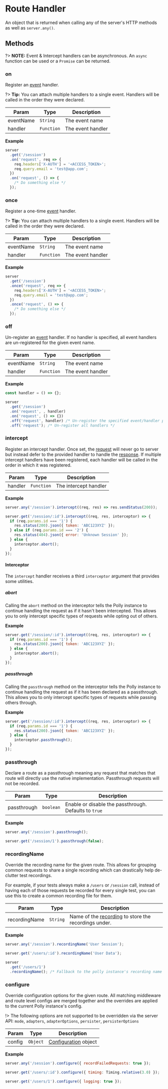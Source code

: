 # Route Handler

An object that is returned when calling any of the server's HTTP methods as well
as `server.any()`.

## Methods

?> **NOTE:** Event & Intercept handlers can be asynchronous. An `async`
function can be used or a `Promise` can be returned.

### on

Register an [event](server/events-and-middleware) handler.

?> **Tip:** You can attach multiple handlers to a single event. Handlers will be
called in the order they were declared.

| Param     | Type       | Description       |
| --------- | ---------- | ----------------- |
| eventName | `String`   | The event name    |
| handler   | `Function` | The event handler |

**Example**

```js
server
  .get('/session')
  .on('request', req => {
    req.headers['X-AUTH'] = '<ACCESS_TOKEN>';
    req.query.email = 'test@app.com';
  })
  .on('request', () => {
    /* Do something else */
  });
```

### once

Register a one-time [event](server/events-and-middleware) handler.

?> **Tip:** You can attach multiple handlers to a single event. Handlers will be
called in the order they were declared.

| Param     | Type       | Description       |
| --------- | ---------- | ----------------- |
| eventName | `String`   | The event name    |
| handler   | `Function` | The event handler |

**Example**

```js
server
  .get('/session')
  .once('request', req => {
    req.headers['X-AUTH'] = '<ACCESS_TOKEN>';
    req.query.email = 'test@app.com';
  })
  .once('request', () => {
    /* Do something else */
  });
```

### off

Un-register an [event](server/events-and-middleware) handler. If no handler
is specified, all event handlers are un-registered for the given event name.

| Param     | Type       | Description       |
| --------- | ---------- | ----------------- |
| eventName | `String`   | The event name    |
| handler   | `Function` | The event handler |

**Example**

```js
const handler = () => {};

server
  .get('/session')
  .on('request', , handler)
  .on('request', () => {})
  .off('request', handler) /* Un-register the specified event/handler pair */
  .off('request'); /* Un-register all handlers */
```

### intercept

Register an intercept handler. Once set, the [request](server/request) will
never go to server but instead defer to the provided handler to handle
the [response](server/response). If multiple intercept handlers have been
registered, each handler will be called in the order in which it was registered.

| Param   | Type       | Description           |
| ------- | ---------- | --------------------- |
| handler | `Function` | The intercept handler |

**Example**

```js
server.any('/session').intercept((req, res) => res.sendStatus(200));

server.get('/session/:id').intercept((req, res, interceptor) => {
  if (req.params.id === '1') {
    res.status(200).json({ token: 'ABC123XYZ' });
  } else if (req.params.id === '2') {
    res.status(404).json({ error: 'Unknown Session' });
  } else {
    interceptor.abort();
  }
});
```

#### Interceptor

The `intercept` handler receives a third `interceptor` argument that provides
some utilities.

##### abort

Calling the `abort` method on the interceptor tells the Polly instance to
continue handling the request as if it hasn't been intercepted. This allows you
to only intercept specific types of requests while opting out of others.

**Example**

```js
server.get('/session/:id').intercept((req, res, interceptor) => {
  if (req.params.id === '1') {
    res.status(200).json({ token: 'ABC123XYZ' });
  } else {
    interceptor.abort();
  }
});
```

##### passthrough

Calling the `passthrough` method on the interceptor tells the Polly instance to
continue handling the request as if it has been declared as a passthrough.
This allows you to only intercept specific types of requests while passing
others through.

**Example**

```js
server.get('/session/:id').intercept((req, res, interceptor) => {
  if (req.params.id === '1') {
    res.status(200).json({ token: 'ABC123XYZ' });
  } else {
    interceptor.passthrough();
  }
});
```

### passthrough

Declare a route as a passthrough meaning any request that matches that route
will directly use the native implementation. Passthrough requests will not be
recorded.

| Param       | Type      | Description                                           |
| ----------- | --------- | ----------------------------------------------------- |
| passthrough | `boolean` | Enable or disable the passthrough. Defaults to `true` |

**Example**

```js
server.any('/session').passthrough();

server.get('/session/1').passthrough(false);
```

### recordingName

Override the recording name for the given route. This allows for grouping common
requests to share a single recording which can drastically help de-clutter test
recordings.

For example, if your tests always make a `/users` or `/session` call, instead of
having each of those requests be recorded for every single test, you can use
this to create a common recording file for them.

| Param         | Type     | Description                                                               |
| ------------- | -------- | ------------------------------------------------------------------------- |
| recordingName | `String` | Name of the [recording](api#recordingName) to store the recordings under. |

**Example**

```js
server.any('/session').recordingName('User Session');

server.get('/users/:id').recordingName('User Data');

server
  .get('/users/1')
  .recordingName(); /* Fallback to the polly instance's recording name */
```

### configure

Override configuration options for the given route. All matching middleware and route level configs are merged together and the overrides are applied to the current
Polly instance's config.

!> The following options are not supported to be overridden via the server API:
`mode`, `adapters`, `adapterOptions`, `persister`, `persisterOptions`

| Param  | Type     | Description                           |
| ------ | -------- | ------------------------------------- |
| config | `Object` | [Configuration](configuration) object |

**Example**

```js
server.any('/session').configure({ recordFailedRequests: true });

server.get('/users/:id').configure({ timing: Timing.relative(3.0) });

server.get('/users/1').configure({ logging: true });
```
